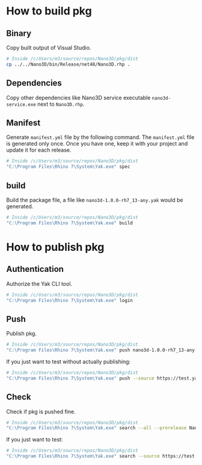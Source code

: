 # How to build pkg

## Binary

Copy built output of Visual Studio.

```bash
# Inside /c/Users/m3/source/repos/Nano3D/pkg/dist
cp ../../Nano3D/bin/Release/net48/Nano3D.rhp .
```

## Dependencies

Copy other dependencies like Nano3D service executable `nano3d-service.exe` next to `Nano3D.rhp`.

## Manifest

Generate `manifest.yml` file by the following command. The `manifest.yml` file is generated only once. Once you have one, keep it with your project and update it for each release.

```bash
# Inside /c/Users/m3/source/repos/Nano3D/pkg/dist
"C:\Program Files\Rhino 7\System\Yak.exe" spec
```

## build

Build the package file, a file like `nano3d-1.0.0-rh7_13-any.yak` would be generated.

```bash
# Inside /c/Users/m3/source/repos/Nano3D/pkg/dist
"C:\Program Files\Rhino 7\System\Yak.exe" build
```

# How to publish pkg

## Authentication

Authorize the Yak CLI tool.

```bash
# Inside /c/Users/m3/source/repos/Nano3D/pkg/dist
"C:\Program Files\Rhino 7\System\Yak.exe" login
```

## Push

Publish pkg.

```bash
# Inside /c/Users/m3/source/repos/Nano3D/pkg/dist
"C:\Program Files\Rhino 7\System\Yak.exe" push nano3d-1.0.0-rh7_13-any.yak
```

If you just want to test without actually publishing:

```bash
# Inside /c/Users/m3/source/repos/Nano3D/pkg/dist
"C:\Program Files\Rhino 7\System\Yak.exe" push --source https://test.yak.rhino3d.com nano3d-1.0.0-rh7_13-any.yak
```

## Check

Check if pkg is pushed fine.

```bash
# Inside /c/Users/m3/source/repos/Nano3D/pkg/dist
"C:\Program Files\Rhino 7\System\Yak.exe" search --all --prerelease Nano3D
```

If you just want to test:

```bash
# Inside /c/Users/m3/source/repos/Nano3D/pkg/dist
"C:\Program Files\Rhino 7\System\Yak.exe" search --source https://test.yak.rhino3d.com --all --prerelease Nano3D
```

